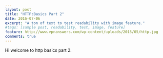 ```yaml
---
layout: post
title: "HTTP:Basics Part 2"
date: 2016-07-06
excerpt: "A ton of text to test readability with image feature."
#tags: [sample post, readability, test, image, feature]
feature: http://www.vpnanswers.com/wp-content/uploads/2015/05/http.jpg
comments: true
---
```

Hi welcome to http basics part 2.
